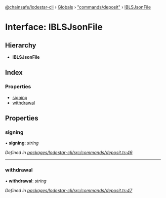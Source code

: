 [@chainsafe/lodestar-cli](../README.md) › [Globals](../globals.md) › ["commands/deposit"](../modules/_commands_deposit_.md) › [IBLSJsonFile](_commands_deposit_.iblsjsonfile.md)

# Interface: IBLSJsonFile

## Hierarchy

* **IBLSJsonFile**

## Index

### Properties

* [signing](_commands_deposit_.iblsjsonfile.md#signing)
* [withdrawal](_commands_deposit_.iblsjsonfile.md#withdrawal)

## Properties

###  signing

• **signing**: *string*

*Defined in [packages/lodestar-cli/src/commands/deposit.ts:46](https://github.com/ChainSafe/lodestar/blob/e5567ed22/packages/lodestar-cli/src/commands/deposit.ts#L46)*

___

###  withdrawal

• **withdrawal**: *string*

*Defined in [packages/lodestar-cli/src/commands/deposit.ts:47](https://github.com/ChainSafe/lodestar/blob/e5567ed22/packages/lodestar-cli/src/commands/deposit.ts#L47)*
